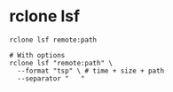 # rclone lsf

```shell
rclone lsf remote:path

# With options
rclone lsf "remote:path" \
  --format "tsp" \ # time + size + path
  --separator "   "
```
